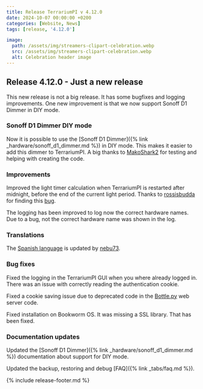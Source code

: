 ```yaml
---
title: Release TerrariumPI v 4.12.0
date: 2024-10-07 00:00:00 +0200
categories: [Website, News]
tags: [release, '4.12.0']

image:
  path: /assets/img/streamers-clipart-celebration.webp
  src: /assets/img/streamers-clipart-celebration.webp
  alt: Celebration header image
---
```


## Release 4.12.0 - Just a new release

This new release is not a big release. It has some bugfixes and logging
improvements. One new improvement is that we now support Sonoff D1 Dimmer in DIY
mode.

### Sonoff D1 Dimmer DIY mode

Now it is possible to use the [Sonoff
D1 Dimmer]({% link _hardware/sonoff_d1_dimmer.md %}) in DIY mode. This makes it
easier to add this dimmer to TerrariumPI. A big thanks to
[MakoShark2](https://github.com/MakoShark2) for testing and helping with
creating the code.

### Improvements

Improved the light timer calculation when TerrariumPI is restarted after
midnight, before the end of the current light period. Thanks to
[rossisbudda](https://github.com/rossisbudda) for finding this
[bug](https://github.com/theyosh/TerrariumPI/issues/948).

The logging has been improved to log now the correct hardware names. Due to a
bug, not the correct hardware name was shown in the log.

### Translations

The [Spanish language](https://weblate.theyosh.nl/projects/terrariumpi/-/es/) is
updated by [nebu73](https://github.com/nebu73).

### Bug fixes

Fixed the logging in the TerrariumPI GUI when you where already logged in. There
was an issue with correctly reading the authentication cookie.

Fixed a cookie saving issue due to deprecated code in the
[Bottle.py](https://bottlepy.org/) web server code.

Fixed installation on Bookworm OS. It was missing a SSL library. That has been
fixed.

### Documentation updates

Updated the [Sonoff D1 Dimmer]({% link _hardware/sonoff_d1_dimmer.md %})
documentation about support for DIY mode.

Updated the backup, restoring and debug [FAQ]({% link _tabs/faq.md %}).

{% include release-footer.md %}
